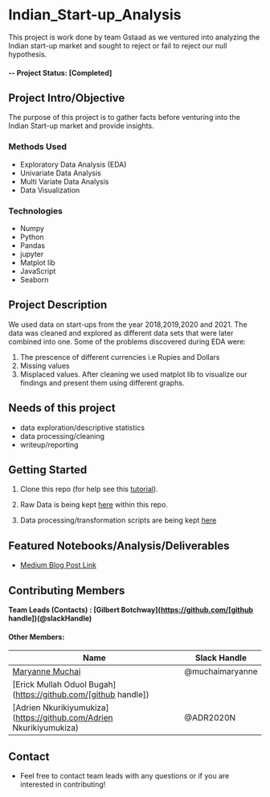 # Indian_Start-up_Analysis

This project is work done by team Gstaad as we ventured into analyzing the Indian start-up market and sought to reject or fail to reject our null hypothesis.

#### -- Project Status: [Completed]

## Project Intro/Objective
The purpose of this project is to gather facts before venturing into the Indian Start-up market and provide insights.


### Methods Used
* Exploratory Data Analysis (EDA)
* Univariate Data Analysis
* Multi Variate Data Analysis
* Data Visualization


### Technologies
* Numpy
* Python
* Pandas
* jupyter
* Matplot lib
* JavaScript
* Seaborn

## Project Description

We used data on start-ups from the year 2018,2019,2020 and 2021. The data was cleaned and explored as different data sets that were later combined into one. Some of the problems discovered during EDA were:
1. The prescence of different currencies i.e Rupies and Dollars
2. Missing values  
3. Misplaced values.
After cleaning we used matplot lib to visualize our findings and present them using different graphs.

## Needs of this project


- data exploration/descriptive statistics
- data processing/cleaning
- writeup/reporting


## Getting Started

1. Clone this repo (for help see this [tutorial](https://help.github.com/articles/cloning-a-repository/)).
2. Raw Data is being kept [here](https://github.com/muchaimaryanne/Indian_Start-up_Analysis/blob/main/India%20Startup%20Funding.zip) within this repo.

     
3. Data processing/transformation scripts are being kept [here](https://github.com/muchaimaryanne/Indian_Start-up_Analysis/blob/main/Funding%20Analysis.ipynb)



## Featured Notebooks/Analysis/Deliverables
* [Medium Blog Post Link](https://medium.com/p/c8ec0b42a418/edit)


## Contributing Members

**Team Leads (Contacts) : [Gilbert Botchway](https://github.com/[github handle])(@slackHandle)**

#### Other Members:

|Name     |  Slack Handle   | 
|---------|-----------------|
|[Maryanne Muchai](https://github.com/muchaimaryanne])| @muchaimaryanne       |
|[Erick Mullah Oduol Bugah](https://github.com/[github handle]) |        |
|[Adrien Nkurikiyumukiza](https://github.com/Adrien Nkurikiyumukiza)| @ADR2020N    |

## Contact

* Feel free to contact team leads with any questions or if you are interested in contributing!
